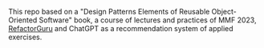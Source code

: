 This repo based on a "Design Patterns Elements of Reusable Object-Oriented Software" book, a course of lectures and practices of MMF 2023, [RefactorGuru](https://refactoring.guru/) and ChatGPT as a recommendation system of applied exercises.